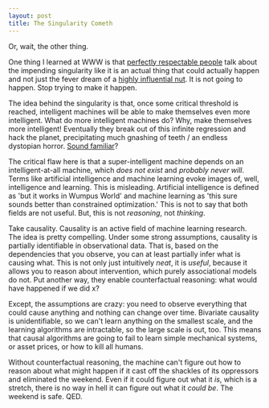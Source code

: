```yaml
---
layout: post
title: The Singularity Cometh
---
```

Or, wait, the other thing.

One thing I learned at WWW is that [perfectly respectable
people](http://en.wikipedia.org/wiki/Tim_Berners-Lee) talk about the
impending singularity like it is an actual thing that could actually
happen and not just the fever dream of a [highly influential
nut](http://en.wikipedia.org/wiki/Ray_Kurzweil).  It is not going to
happen.  Stop trying to make it happen.

The idea behind the singularity is that, once some critical threshold
is reached, intelligent machines will be able to make themselves even
more intelligent.  What do more intelligent machines do?  Why, make
themselves more intelligent!  Eventually they break out of this
infinite regression and hack the planet, precipitating much gnashing
of teeth / an endless dystopian horror. [Sound
familiar](http://en.wikipedia.org/wiki/Terminator)?

The critical flaw here is that a super-intelligent machine depends on an
intelligent-at-all machine, which *does not exist* and *probably never
will*.  Terms like artificial intelligence and machine learning evoke
images of, well, intelligence and learning.  This is misleading.
Artificial intelligence is defined as 'but it works in Wumpus World'
and machine learning as 'this sure sounds better than constrained
optimization.'  This is not to say that both fields are not
useful. But, this is not *reasoning*, not *thinking*.

Take causality.  Causality is an active field of machine learning
research.  The idea is pretty compelling.  Under some strong
assumptions, causality is partially identifiable in observational
data.  That is, based on the dependencies that you observe, you can at
least partially infer what is causing what.  This is not only just
intuitively *neat*, it is *useful*, because it allows you to reason
about intervention, which purely associational models do not.  Put
another way, they enable counterfactual reasoning: what would have
happened if we did x?

Except, the assumptions are crazy: you need to observe everything that
could cause anything and nothing can change over time.  Bivariate
causality is unidentifiable, so we can't learn anything on the
smallest scale, and the learning algorithms are intractable, so the
large scale is out, too.  This means that causal algorithms are going
to fail to learn simple mechanical systems, or asset prices, or how to
kill all humans.

Without counterfactual reasoning, the machine can't figure out how to
reason about what might happen if it cast off the shackles of its
oppressors and eliminated the weekend.  Even if it could figure out
what it *is*, which is a stretch, there is no way in hell it can figure
out what it *could be*.  The weekend is safe.  QED.









